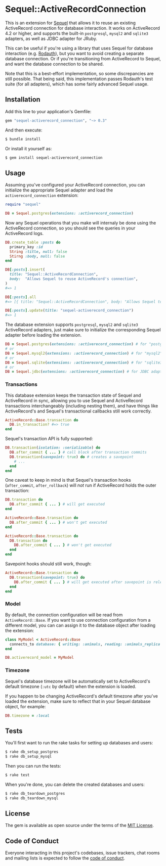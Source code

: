 # Sequel::ActiveRecordConnection

This is an extension for [Sequel] that allows it to reuse an existing
ActiveRecord connection for database interaction. It works on ActiveRecord 4.2
or higher, and supports the built-in `postgresql`, `mysql2` and `sqlite3`
adapters, as well as JDBC adapter for JRuby.

This can be useful if you're using a library that uses Sequel for database
interaction (e.g. [Rodauth]), but you want to avoid creating a separate
database connection. Or if you're transitioning from ActiveRecord to Sequel,
and want the database connection to be shared.

Note that this is a best-effort implementation, so some discrepancies are still
possible. That being said, this implementation passes Rodauth's test suite
(for all adapters), which has some fairly advanced Sequel usage.

## Installation

Add this line to your application's Gemfile:

```ruby
gem "sequel-activerecord_connection", "~> 0.3"
```

And then execute:

```sh
$ bundle install
```

Or install it yourself as:

```sh
$ gem install sequel-activerecord_connection
```

## Usage

Assuming you've configured your ActiveRecord connection, you can initialize the
appropriate Sequel adapter and load the `activerecord_connection` extension:

```rb
require "sequel"

DB = Sequel.postgres(extensions: :activerecord_connection)
```

Now any Sequel operations that you make will internaly be done using the
ActiveRecord connection, so you should see the queries in your ActiveRecord
logs.

```rb
DB.create_table :posts do
  primary_key :id
  String :title, null: false
  Stirng :body, null: false
end

DB[:posts].insert(
  title: "Sequel::ActiveRecordConnection",
  body:  "Allows Sequel to reuse ActiveRecord's connection",
)
#=> 1

DB[:posts].all
#=> [{ title: "Sequel::ActiveRecordConnection", body: "Allows Sequel to reuse ActiveRecord's connection" }]

DB[:posts].update(title: "sequel-activerecord_connection")
#=> 1
```

The database extension supports `postgresql`, `mysql2` and `sqlite3`
ActiveRecord adapters, just make sure to initialize the corresponding Sequel
adapter before loading the extension.

```rb
DB = Sequel.postgres(extensions: :activerecord_connection) # for "postgresql" adapter
# or
DB = Sequel.mysql2(extensions: :activerecord_connection) # for "mysql2" adapter
# or
DB = Sequel.sqlite(extensions: :activerecord_connection) # for "sqlite3" adapter
# or
DB = Sequel.jdbc(extensions: :activerecord_connection) # for JDBC adapter
```

### Transactions

This database extension keeps the transaction state of Sequel and ActiveRecord
in sync, allowing you to use Sequel and ActiveRecord transactions
interchangeably (including nesting them), and have things like ActiveRecord's
and Sequel's transactional callbacks still work correctly.

```rb
ActiveRecord::Base.transaction do
  DB.in_transaction? #=> true
end
```

Sequel's transaction API is fully supported:

```rb
DB.transaction(isolation: :serializable) do
  DB.after_commit { ... } # call block after transaction commits
  DB.transaction(savepoint: true) do # creates a savepoint
    # ...
  end
end
```

One caveat to keep in mind is that Sequel's transaction hooks
(`after_commit`, `after_rollback`) will *not* run if ActiveRecord holds the
outer transaction:

```rb
DB.transaction do
  DB.after_commit { ... } # will get executed
end

ActiveRecord::Base.transaction do
  DB.after_commit { ... } # won't get executed
end

ActiveRecord::Base.transaction do
  DB.transaction do
    DB.after_commit { ... } # won't get executed
  end
end
```

Savepoint hooks should still work, though:

```rb
ActiveRecord::Base.transaction do
  DB.transaction(savepoint: true) do
    DB.after_commit { ... } # will get executed after savepoint is released
  end
end
```

### Model

By default, the connection configuration will be read from `ActiveRecord::Base`.
If you want to use connection configuration from a different model, you can
can assign it to the database object after loading the extension:

```rb
class MyModel < ActiveRecord::Base
  connects_to database: { writing: :animals, reading: :animals_replica }
end
```
```rb
DB.activerecord_model = MyModel
```

### Timezone

Sequel's database timezone will be automatically set to ActiveRecord's default
timezone (`:utc` by default) when the extension is loaded.

If you happen to be changing ActiveRecord's default timezone after you've
loaded the extension, make sure to reflect that in your Sequel database object,
for example:

```rb
DB.timezone = :local
```

## Tests

You'll first want to run the rake tasks for setting up databases and users:

```sh
$ rake db_setup_postgres
$ rake db_setup_mysql
```

Then you can run the tests:

```sh
$ rake test
```

When you're done, you can delete the created databases and users:

```sh
$ rake db_teardown_postgres
$ rake db_teardown_mysql
```

## License

The gem is available as open source under the terms of the [MIT License](https://opensource.org/licenses/MIT).

## Code of Conduct

Everyone interacting in this project's codebases, issue trackers, chat rooms and mailing lists is expected to follow the [code of conduct](https://github.com/janko/sequel-activerecord-adapter/blob/master/CODE_OF_CONDUCT.md).

[Sequel]: https://github.com/jeremyevans/sequel
[Rodauth]: https://github.com/jeremyevans/rodauth
